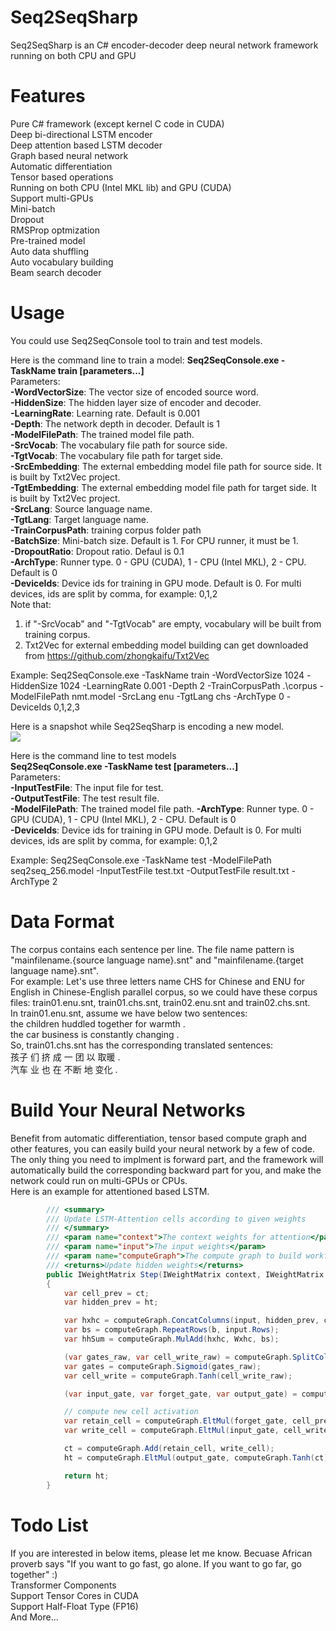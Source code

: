 ﻿# Seq2SeqSharp  
Seq2SeqSharp is an C# encoder-decoder deep neural network framework running on both CPU and GPU  

# Features  
Pure C# framework (except kernel C code in CUDA)  
Deep bi-directional LSTM encoder  
Deep attention based LSTM decoder  
Graph based neural network  
Automatic differentiation  
Tensor based operations  
Running on both CPU (Intel MKL lib) and GPU (CUDA)  
Support multi-GPUs  
Mini-batch  
Dropout  
RMSProp optmization  
Pre-trained model  
Auto data shuffling  
Auto vocabulary building  
Beam search decoder  

# Usage  
You could use Seq2SeqConsole tool to train and test models.  

Here is the command line to train a model:
**Seq2SeqConsole.exe -TaskName train [parameters...]**  
Parameters:  
**-WordVectorSize**: The vector size of encoded source word.  
**-HiddenSize**: The hidden layer size of encoder and decoder.    
**-LearningRate**: Learning rate. Default is 0.001  
**-Depth**: The network depth in decoder. Default is 1  
**-ModelFilePath**: The trained model file path.  
**-SrcVocab**: The vocabulary file path for source side.  
**-TgtVocab**: The vocabulary file path for target side.  
**-SrcEmbedding**: The external embedding model file path for source side. It is built by Txt2Vec project.  
**-TgtEmbedding**: The external embedding model file path for target side. It is built by Txt2Vec project.  
**-SrcLang**: Source language name.  
**-TgtLang**: Target language name.  
**-TrainCorpusPath**: training corpus folder path  
**-BatchSize**: Mini-batch size. Default is 1. For CPU runner, it must be 1.  
**-DropoutRatio**: Dropout ratio. Defaul is 0.1  
**-ArchType**: Runner type. 0 - GPU (CUDA), 1 - CPU (Intel MKL), 2 - CPU. Default is 0  
**-DeviceIds**: Device ids for training in GPU mode. Default is 0. For multi devices, ids are split by comma, for example: 0,1,2  
Note that:  
  1) if "-SrcVocab" and "-TgtVocab" are empty, vocabulary will be built from training corpus.  
  2) Txt2Vec for external embedding model building can get downloaded from https://github.com/zhongkaifu/Txt2Vec  

Example: Seq2SeqConsole.exe -TaskName train -WordVectorSize 1024 -HiddenSize 1024 -LearningRate 0.001 -Depth 2 -TrainCorpusPath .\corpus -ModelFilePath nmt.model -SrcLang enu -TgtLang chs -ArchType 0 -DeviceIds 0,1,2,3  

Here is a snapshot while Seq2SeqSharp is encoding a new model.  
![](https://github.com/zhongkaifu/Seq2SeqSharp/blob/master/Seq2SeqSharp_Snapshot.JPG)

Here is the command line to test models  
**Seq2SeqConsole.exe -TaskName test [parameters...]**  
Parameters:  
**-InputTestFile**: The input file for test.  
**-OutputTestFile**: The test result file.  
**-ModelFilePath**: The trained model file path. 
**-ArchType**: Runner type. 0 - GPU (CUDA), 1 - CPU (Intel MKL), 2 - CPU. Default is 0  
**-DeviceIds**: Device ids for training in GPU mode. Default is 0. For multi devices, ids are split by comma, for example: 0,1,2  

Example: Seq2SeqConsole.exe -TaskName test -ModelFilePath seq2seq_256.model -InputTestFile test.txt -OutputTestFile result.txt -ArchType 2  

# Data Format  
The corpus contains each sentence per line. The file name pattern is "mainfilename.{source language name}.snt" and "mainfilename.{target language name}.snt".    
For example: Let's use three letters name CHS for Chinese and ENU for English in Chinese-English parallel corpus, so we could have these corpus files: train01.enu.snt, train01.chs.snt, train02.enu.snt and train02.chs.snt.  
In train01.enu.snt, assume we have below two sentences:  
the children huddled together for warmth .  
the car business is constantly changing .  
So, train01.chs.snt has the corresponding translated sentences:  
孩子 们 挤 成 一 团 以 取暖 .  
汽车 业 也 在 不断 地 变化 .  

# Build Your Neural Networks  
Benefit from automatic differentiation, tensor based compute graph and other features, you can easily build your neural network by a few of code. The only thing you need to implment is forward part, and the framework will automatically build the corresponding backward part for you, and make the network could run on multi-GPUs or CPUs.  
Here is an example for attentioned based LSTM.  
```c#
        /// <summary>
        /// Update LSTM-Attention cells according to given weights
        /// </summary>
        /// <param name="context">The context weights for attention</param>
        /// <param name="input">The input weights</param>
        /// <param name="computeGraph">The compute graph to build workflow</param>
        /// <returns>Update hidden weights</returns>
        public IWeightMatrix Step(IWeightMatrix context, IWeightMatrix input, IComputeGraph computeGraph)
        {
            var cell_prev = ct;
            var hidden_prev = ht;

            var hxhc = computeGraph.ConcatColumns(input, hidden_prev, context);
            var bs = computeGraph.RepeatRows(b, input.Rows);
            var hhSum = computeGraph.MulAdd(hxhc, Wxhc, bs);

            (var gates_raw, var cell_write_raw) = computeGraph.SplitColumns(hhSum, hdim * 3, hdim);
            var gates = computeGraph.Sigmoid(gates_raw);
            var cell_write = computeGraph.Tanh(cell_write_raw);

            (var input_gate, var forget_gate, var output_gate) = computeGraph.SplitColumns(gates, hdim, hdim, hdim);

            // compute new cell activation
            var retain_cell = computeGraph.EltMul(forget_gate, cell_prev);
            var write_cell = computeGraph.EltMul(input_gate, cell_write);

            ct = computeGraph.Add(retain_cell, write_cell);
            ht = computeGraph.EltMul(output_gate, computeGraph.Tanh(ct));

            return ht;
        }
```
# Todo List  
If you are interested in below items, please let me know. Becuase African proverb says "If you want to go fast, go alone. If you want to go far, go together" :)  
Transformer Components  
Support Tensor Cores in CUDA  
Support Half-Float Type (FP16)  
And More...  